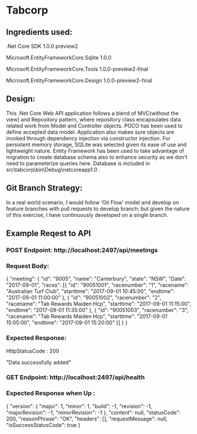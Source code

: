 


# Tabcorp
## Ingredients used:
.Net Core SDK 1.0.0 preview2

Microsoft.EntityFrameworkCore.Sqlite 1.0.0

Microsoft.EntityFrameworkCore.Tools 1.0.0-preview2-final

Microsoft.EntityFrameworkCore.Design 1.0.0-preview2-final

## Design:
This .Net Core Web API application follows a blend of MVC(without the view) and Repository pattern, where repository class encapsulates data related work from Model and Controller objects. POCO has been used to define accepted data model. Application also makes sure objects are invoked through dependency injection via constructor injection. 
For persistent memory storage, SQLite was selected given its ease of use and lightweight nature. Entity Framework has been used to take advantage of migration to create database schema also to enhance security as we don’t need to parameterize queries here. Database is included in src\tabcorp\bin\Debug\netcoreapp1.0 .

## Git Branch Strategy:
In a real world scenario, I would follow ‘Git Flow’ model and develop on feature branches with pull requests to develop branch; but given the nature of this exercise, I have continuously developed on a single branch. 

## Example Reqest to API
### POST Endpoint: http://localhost:2497/api/meetings
### Request Body:
{
"meeting": {
"id": "9005",
"name": "Canterbury",
"state": "NSW",
"Date": "2017-09-01",
"races": [{
"id": "90051001",
"racenumber": "1",
"racename": "Australian Turf Club",
"starttime": "2017-09-01 10:45:00",
"endtime": "2017-09-01 11:00:00"
},
{
"id": "90051002",
"racenumber": "2",
"racename": "Tab Rewards Maiden Hcp",
"starttime": "2017-09-01 11:15:00",
"endtime": "2017-09-01 11:35:00"
},
{
"id": "90051003",
"racenumber": "3",
"racename": "Tab Rewards Maiden Hcp",
"starttime": "2017-09-01 15:05:00",
"endtime": "2017-09-01 15:20:00"
}]
}
}

### Expected Response:
HttpStatusCode : 200

"Data successfully added"

### GET Endpoint: http://localhost:2497/api/health
### Expected Response when Up :
{
    "version": {
        "major": 1,
        "minor": 1,
        "build": -1,
        "revision": -1,
        "majorRevision": -1,
        "minorRevision": -1
    },
    "content": null,
    "statusCode": 200,
    "reasonPhrase": "OK",
    "headers": [],
    "requestMessage": null,
    "isSuccessStatusCode": true
}
